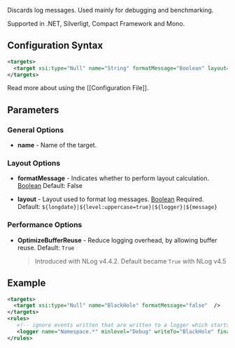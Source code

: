 Discards log messages. Used mainly for debugging and benchmarking. 

Supported in .NET, Silverligt, Compact Framework and Mono.

## Configuration Syntax
```xml
<targets>
  <target xsi:type="Null" name="String" formatMessage="Boolean" layout="Layout" />
</targets>
```
Read more about using the [[Configuration File]].

## Parameters
### General Options
* **name** - Name of the target.

### Layout Options
* **formatMessage** - Indicates whether to perform layout calculation. [Boolean](Data-types) Default: False

* **layout** - Layout used to format log messages. [Boolean](Data-types) Required. Default: `${longdate}|${level:uppercase=true}|${logger}|${message}`

### Performance Options
* **OptimizeBufferReuse** - Reduce logging overhead, by allowing buffer reuse. Default: `True`
  > Introduced with NLog v4.4.2. Default became `True` with NLog v4.5


## Example

```xml
<targets>
  <target xsi:type="Null" name="BlackHole" formatMessage="false"  />
</targets>
<rules>
   <!-- ignore events written that are written to a logger which starts with "Namespace." -->
   <logger name="Namespace.*" minlevel="Debug" writeTo="BlackHole" final="true" />     
</rules>
```